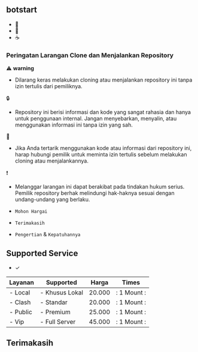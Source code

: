 ## botstart
- 🚬
- 🍚
- ☕
### Peringatan Larangan Clone dan Menjalankan Repository

⚠️ **warning**
- Dilarang keras melakukan cloning atau menjalankan repository ini tanpa izin tertulis dari pemiliknya.

🔒
- Repository ini berisi informasi dan kode yang sangat rahasia dan hanya untuk penggunaan internal. Jangan menyebarkan, menyalin, atau menggunakan informasi ini tanpa izin yang sah.

📩
- Jika Anda tertarik menggunakan kode atau informasi dari repository ini, harap hubungi pemilik untuk meminta izin tertulis sebelum melakukan cloning atau menjalankannya.

❗
- Melanggar larangan ini dapat berakibat pada tindakan hukum serius. Pemilik repository berhak melindungi hak-haknya sesuai dengan undang-undang yang berlaku.

- `Mohon Hargai`
- `Terimakasih`
- `Pengertian` & `Kepatuhannya`

## Supported Service 
- ✓

| Layanan  | Supported          | Harga   | Times             |
| -------- | ------------------ | ------- | ----------------- |
| - Local  | - Khusus Lokal     | 20.000  | : 1 Mount :       |
| - Clash  | - Standar          | 20.000  | : 1 Mount :       |
| - Public | - Premium          | 25.000  | : 1 Mount :       |
| - Vip    | - Full Server      | 45.000  | : 1 Mount :       |

## Terimakasih